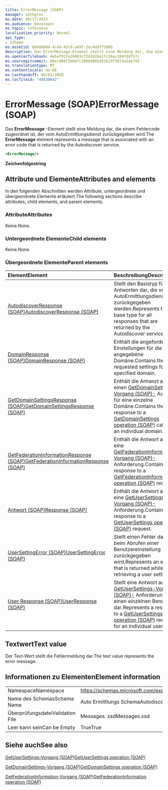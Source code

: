 ```yaml
---
title: ErrorMessage (SOAP)
manager: sethgros
ms.date: 09/17/2015
ms.audience: Developer
ms.topic: reference
localization_priority: Normal
api_type:
- schema
ms.assetid: b84dd664-4c49-42c9-a49f-2ec4a9f7588b
description: Das ErrorMessage-Element stellt eine Meldung dar, die einem Fehlercode zugeordnet ist, der vom AutoErmittlungsdienst zurückgegeben wird.
ms.openlocfilehash: 4ebaf91fe26083cf241826e1fc16ac184fddf57c
ms.sourcegitcommit: 88ec988f2bb67c1866d06b361615f3674a24e795
ms.translationtype: MT
ms.contentlocale: de-DE
ms.lasthandoff: 06/03/2020
ms.locfileid: "44530642"
---
```

# <a name="errormessage-soap"></a><span data-ttu-id="3e1ee-103">ErrorMessage (SOAP)</span><span class="sxs-lookup"><span data-stu-id="3e1ee-103">ErrorMessage (SOAP)</span></span>

<span data-ttu-id="3e1ee-104">Das **ErrorMessage** -Element stellt eine Meldung dar, die einem Fehlercode zugeordnet ist, der vom AutoErmittlungsdienst zurückgegeben wird.</span><span class="sxs-lookup"><span data-stu-id="3e1ee-104">The **ErrorMessage** element represents a message that is associated with an error code that is returned by the Autodiscover service.</span></span> 
  
```XML
<ErrorMessage/>
```

 <span data-ttu-id="3e1ee-105">**Zeichenfolge**</span><span class="sxs-lookup"><span data-stu-id="3e1ee-105">**string**</span></span>
## <a name="attributes-and-elements"></a><span data-ttu-id="3e1ee-106">Attribute und Elemente</span><span class="sxs-lookup"><span data-stu-id="3e1ee-106">Attributes and elements</span></span>

<span data-ttu-id="3e1ee-107">In den folgenden Abschnitten werden Attribute, untergeordnete und übergeordnete Elemente erläutert.</span><span class="sxs-lookup"><span data-stu-id="3e1ee-107">The following sections describe attributes, child elements, and parent elements.</span></span>
  
### <a name="attributes"></a><span data-ttu-id="3e1ee-108">Attribute</span><span class="sxs-lookup"><span data-stu-id="3e1ee-108">Attributes</span></span>

<span data-ttu-id="3e1ee-109">Keine.</span><span class="sxs-lookup"><span data-stu-id="3e1ee-109">None.</span></span>
  
### <a name="child-elements"></a><span data-ttu-id="3e1ee-110">Untergeordnete Elemente</span><span class="sxs-lookup"><span data-stu-id="3e1ee-110">Child elements</span></span>

<span data-ttu-id="3e1ee-111">Keine.</span><span class="sxs-lookup"><span data-stu-id="3e1ee-111">None.</span></span>
  
### <a name="parent-elements"></a><span data-ttu-id="3e1ee-112">Übergeordnete Elemente</span><span class="sxs-lookup"><span data-stu-id="3e1ee-112">Parent elements</span></span>

|<span data-ttu-id="3e1ee-113">**Element**</span><span class="sxs-lookup"><span data-stu-id="3e1ee-113">**Element**</span></span>|<span data-ttu-id="3e1ee-114">**Beschreibung**</span><span class="sxs-lookup"><span data-stu-id="3e1ee-114">**Description**</span></span>|
|:-----|:-----|
|[<span data-ttu-id="3e1ee-115">AutodiscoverResponse (SOAP)</span><span class="sxs-lookup"><span data-stu-id="3e1ee-115">AutodiscoverResponse (SOAP)</span></span>](autodiscoverresponse-soap.md) <br/> |<span data-ttu-id="3e1ee-116">Stellt den Basistyp für alle Antworten dar, die vom AutoErmittlungsdienst zurückgegeben werden.</span><span class="sxs-lookup"><span data-stu-id="3e1ee-116">Represents the base type for all responses that are returned by the Autodiscover service.</span></span>  <br/> |
|[<span data-ttu-id="3e1ee-117">DomainResponse (SOAP)</span><span class="sxs-lookup"><span data-stu-id="3e1ee-117">DomainResponse (SOAP)</span></span>](domainresponse-soap.md) <br/> |<span data-ttu-id="3e1ee-118">Enthält die angeforderten Einstellungen für die angegebene Domäne.</span><span class="sxs-lookup"><span data-stu-id="3e1ee-118">Contains the requested settings for the specified domain.</span></span>  <br/> |
|[<span data-ttu-id="3e1ee-119">GetDomainSettingsResponse (SOAP)</span><span class="sxs-lookup"><span data-stu-id="3e1ee-119">GetDomainSettingsResponse (SOAP)</span></span>](getdomainsettingsresponse-soap.md) <br/> |<span data-ttu-id="3e1ee-120">Enthält die Antwort auf einen [GetDomainSettings-Vorgang (SOAP)-](getdomainsettings-operation-soap.md) Aufruf für eine einzelne Domäne.</span><span class="sxs-lookup"><span data-stu-id="3e1ee-120">Contains the response to a [GetDomainSettings operation (SOAP)](getdomainsettings-operation-soap.md) call for an individual domain.</span></span>  <br/> |
|[<span data-ttu-id="3e1ee-121">GetFederationInformationResponse (SOAP)</span><span class="sxs-lookup"><span data-stu-id="3e1ee-121">GetFederationInformationResponse (SOAP)</span></span>](getfederationinformationresponse-soap.md) <br/> |<span data-ttu-id="3e1ee-122">Enthält die Antwort auf eine [GetFederationInformation-Vorgang (SOAP)-](getfederationinformation-operation-soap.md) Anforderung.</span><span class="sxs-lookup"><span data-stu-id="3e1ee-122">Contains the response to a [GetFederationInformation operation (SOAP)](getfederationinformation-operation-soap.md) request.</span></span>  <br/> |
|[<span data-ttu-id="3e1ee-123">Antwort (SOAP)</span><span class="sxs-lookup"><span data-stu-id="3e1ee-123">Response (SOAP)</span></span>](response-soap.md) <br/> |<span data-ttu-id="3e1ee-124">Enthält die Antwort auf eine [GetUserSettings-Vorgang (SOAP)-](getusersettings-operation-soap.md) Anforderung.</span><span class="sxs-lookup"><span data-stu-id="3e1ee-124">Contains the response to a [GetUserSettings operation (SOAP)](getusersettings-operation-soap.md) request.</span></span>  <br/> |
|[<span data-ttu-id="3e1ee-125">UserSettingError (SOAP)</span><span class="sxs-lookup"><span data-stu-id="3e1ee-125">UserSettingError (SOAP)</span></span>](usersettingerror-soap.md) <br/> |<span data-ttu-id="3e1ee-126">Stellt einen Fehler dar, der beim Abrufen einer Benutzereinstellung zurückgegeben wird.</span><span class="sxs-lookup"><span data-stu-id="3e1ee-126">Represents an error that is returned while retrieving a user setting.</span></span>  <br/> |
|[<span data-ttu-id="3e1ee-127">User Response (SOAP)</span><span class="sxs-lookup"><span data-stu-id="3e1ee-127">UserResponse (SOAP)</span></span>](userresponse-soap.md) <br/> |<span data-ttu-id="3e1ee-128">Stellt eine Antwort auf eine [GetUserSettings-Vorgang (SOAP)-](getusersettings-operation-soap.md) Anforderung für einen einzelnen Benutzer dar.</span><span class="sxs-lookup"><span data-stu-id="3e1ee-128">Represents a response to a [GetUserSettings operation (SOAP)](getusersettings-operation-soap.md) request for an individual user.</span></span>  <br/> |
   
## <a name="text-value"></a><span data-ttu-id="3e1ee-129">Textwert</span><span class="sxs-lookup"><span data-stu-id="3e1ee-129">Text value</span></span>

<span data-ttu-id="3e1ee-130">Der Text-Wert stellt die Fehlermeldung dar.</span><span class="sxs-lookup"><span data-stu-id="3e1ee-130">The text value represents the error message.</span></span>
  
## <a name="element-information"></a><span data-ttu-id="3e1ee-131">Informationen zu Elementen</span><span class="sxs-lookup"><span data-stu-id="3e1ee-131">Element information</span></span>

|||
|:-----|:-----|
|<span data-ttu-id="3e1ee-132">Namespace</span><span class="sxs-lookup"><span data-stu-id="3e1ee-132">Namespace</span></span>  <br/> |https://schemas.microsoft.com/exchange/2010/Autodiscover  <br/> |
|<span data-ttu-id="3e1ee-133">Name des Schemas</span><span class="sxs-lookup"><span data-stu-id="3e1ee-133">Schema Name</span></span>  <br/> |<span data-ttu-id="3e1ee-134">Auto Ermittlungs Schema</span><span class="sxs-lookup"><span data-stu-id="3e1ee-134">Autodiscover schema</span></span>  <br/> |
|<span data-ttu-id="3e1ee-135">Überprüfungsdatei</span><span class="sxs-lookup"><span data-stu-id="3e1ee-135">Validation File</span></span>  <br/> |<span data-ttu-id="3e1ee-136">Messages. xsd</span><span class="sxs-lookup"><span data-stu-id="3e1ee-136">Messages.xsd</span></span>  <br/> |
|<span data-ttu-id="3e1ee-137">Leer kann sein</span><span class="sxs-lookup"><span data-stu-id="3e1ee-137">Can be Empty</span></span>  <br/> |<span data-ttu-id="3e1ee-138">True</span><span class="sxs-lookup"><span data-stu-id="3e1ee-138">True</span></span>  <br/> |
   
## <a name="see-also"></a><span data-ttu-id="3e1ee-139">Siehe auch</span><span class="sxs-lookup"><span data-stu-id="3e1ee-139">See also</span></span>



[<span data-ttu-id="3e1ee-140">GetUserSettings-Vorgang (SOAP)</span><span class="sxs-lookup"><span data-stu-id="3e1ee-140">GetUserSettings operation (SOAP)</span></span>](getusersettings-operation-soap.md)
  
[<span data-ttu-id="3e1ee-141">GetDomainSettings-Vorgang (SOAP)</span><span class="sxs-lookup"><span data-stu-id="3e1ee-141">GetDomainSettings operation (SOAP)</span></span>](getdomainsettings-operation-soap.md)
  
[<span data-ttu-id="3e1ee-142">GetFederationInformation-Vorgang (SOAP)</span><span class="sxs-lookup"><span data-stu-id="3e1ee-142">GetFederationInformation operation (SOAP)</span></span>](getfederationinformation-operation-soap.md)


